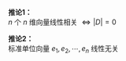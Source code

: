 **推论1：**  
 $n$ 个 $n$ 维向量线性相关 $\Leftrightarrow|D|=0$  
  
**推论2：**  
标准单位向量 $e_1,e_2,\cdots,e_n$ 线性无关  
